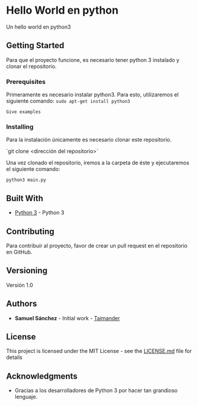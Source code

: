 # Hello World en python

Un hello world en python3

## Getting Started

Para que el proyecto funcione, es necesario tener python 3 instalado y clonar el repositorio.

### Prerequisites

Primeramente es necesario instalar python3. Para esto, utilizaremos el siguiente comando:
`sudo apt-get install python3`

```
Give examples
```

### Installing

Para la instalación únicamente es necesario clonar este repositorio.

´git clone <dirección del repositorio>´

Una vez clonado el repositorio, iremos a la carpeta de éste y ejecutaremos el siguiente comando:

`python3 main.py`

## Built With

* [Python 3](https://www.python.org/) - Python 3

## Contributing

Para contribuír al proyecto, favor de crear un pull request en el repositorio en GitHub.

## Versioning

Versión 1.0

## Authors

* **Samuel Sánchez** - Initial work - [Taimander](https://github.com/Taimander)

## License

This project is licensed under the MIT License - see the [LICENSE.md](LICENSE.md) file for details

## Acknowledgments

* Gracias a los desarrolladores de Python 3 por hacer tan grandioso lenguaje.

